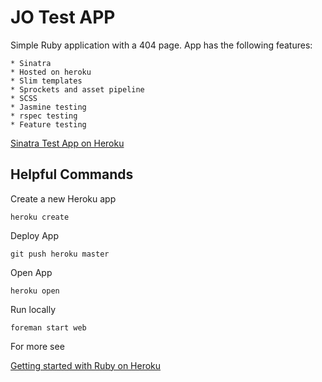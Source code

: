 JO Test APP
===========

Simple Ruby application with a 404 page.  App has the following features:

    * Sinatra
    * Hosted on heroku
    * Slim templates
    * Sprockets and asset pipeline
    * SCSS
    * Jasmine testing
    * rspec testing
    * Feature testing
    
[Sinatra Test App on Heroku](https://pacific-ocean-5821.herokuapp.com/) 
    
Helpful Commands
----------------

Create a new Heroku app

`heroku create`

Deploy App

`git push heroku master`

Open App

`heroku open`

Run locally

`foreman start web`

For more see

[Getting started with Ruby on Heroku](https://devcenter.heroku.com/articles/getting-started-with-ruby)



    
